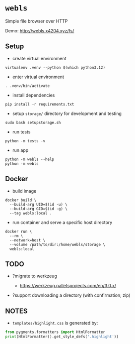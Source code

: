 # `webls`

Simple file browser over HTTP

Demo: http://webls.x4204.xyz/fs/


## Setup

- create virtual environment
```
virtualenv .venv --python $(which python3.12)
```

- enter virtual environment
```
. .venv/bin/activate
```

- install dependencies
```
pip install -r requirements.txt
```

- setup `storage/` directory for development and testing
```
sudo bash setupstorage.sh
```

- run tests
```
python -m tests -v
```

- run app
```
python -m webls --help
python -m webls
```

## Docker

- build image
```
docker build \
  --build-arg UID=$(id -u) \
  --build-arg GID=$(id -g) \
  --tag webls:local .
```

- run container and serve a specific host directory
```
docker run \
  --rm \
  --network=host \
  --volume /path/to/dir:/home/webls/storage \
  webls:local
```


## TODO

- ?migrate to werkzeug
  - https://werkzeug.palletsprojects.com/en/3.0.x/

- ?support downloading a directory (with confirmation; zip)


## NOTES

- `templates/highlight.css` is generated by:
```python
from pygments.formatters import HtmlFormatter
print(HtmlFormatter().get_style_defs('.highlight'))
```
